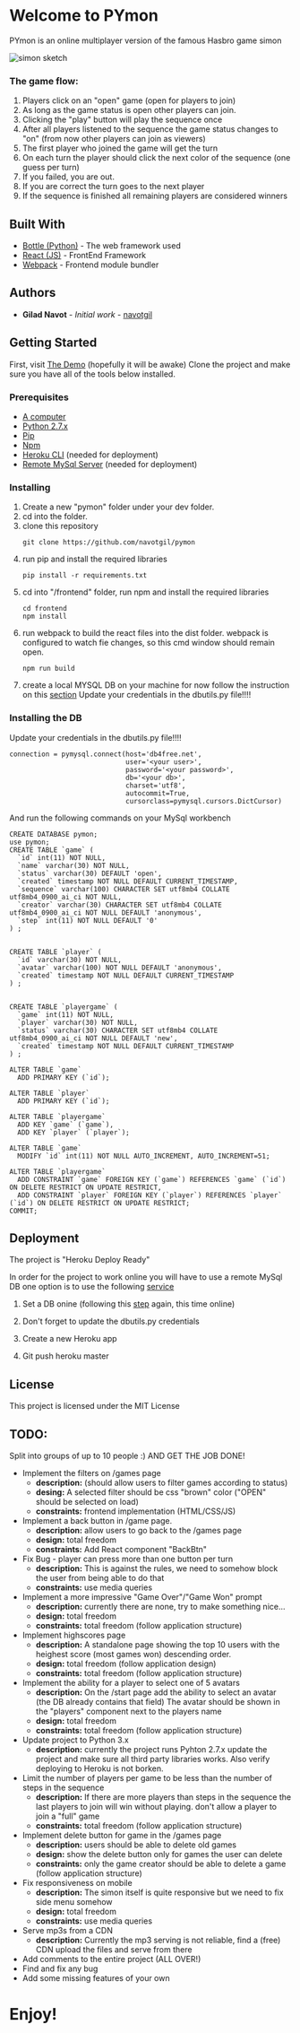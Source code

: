 # Welcome to PYmon

PYmon is an online multiplayer version of the famous Hasbro game simon

![simon sketch](http://lh3.googleusercontent.com/qXdmXKyRLzxf0SspNm8QBsOSsXUoDADTo-3q-zLf0kd3qdk2P9fXsoeg-wV7b8cW0MXt6yVktsFrWsJZ2Q6OS6u4=s200)

### The game flow:

1. Players click on an "open" game (open for players to join)
2. As long as the game status is open other players can join.
3. Clicking the "play" button will play the sequence once
4. After all players listened to the sequence the game status changes to "on" (from now other players can join as viewers)
5. The first player who joined the game will get the turn
6. On each turn the player should click the next color of the sequence (one guess per turn)
7. If you failed, you are out.
8. If you are correct the turn goes to the next player
9. If the sequence is finished all remaining players are considered winners


## Built With

* [Bottle (Python)](https://bottlepy.org/docs/dev/) - The web framework used
* [React (JS)](https://reactjs.org/) - FrontEnd Framework
* [Webpack](https://webpack.js.org/) - Frontend module bundler

## Authors

* **Gilad Navot** - *Initial work* - [navotgil](https://github.com/navotgil)

## Getting Started

First, visit [The Demo](https://py-mon.herokuapp.com/) (hopefully it will be awake)
Clone the project and make sure you have all of the tools below installed.

### Prerequisites

* [A computer](https://www.ebay.com/itm/386-Computer-AMD-80386DX40-40Mhz-8Mb-RAM-Windows-3-11-Old-DOS-Game-PC/153285622134)
* [Python 2.7.x](https://www.python.org/downloads/release/python-2715/)
* [Pip](https://pypi.org/project/pip/)
* [Npm](https://www.npmjs.com/)
* [Heroku CLI](https://devcenter.heroku.com/articles/heroku-cli) (needed for deployment)
* [Remote MySql Server](https://www.db4free.net) (needed for deployment)


### Installing

1. Create a new "pymon" folder under your dev folder.
2. cd into the folder.
3. clone this repository
    ```
    git clone https://github.com/navotgil/pymon
    ```
4. run pip and install the required libraries
    ```
    pip install -r requirements.txt
    ```
4. cd into "/frontend" folder, run npm and install the required libraries
    ```
    cd frontend
    npm install
    ```
5. run webpack to build the react files into the dist folder. webpack is configured to watch fie changes, so this cmd window should remain open.
    ```
    npm run build
    ```
6. create a local MYSQL DB on your machine for now follow the instruction on this [section](#installing-the-db)
Update your credentials in the dbutils.py file!!!!


### Installing the DB

Update your credentials in the dbutils.py file!!!!
```
connection = pymysql.connect(host='db4free.net',
                             user='<your user>',
                             password='<your password>',
                             db='<your db>',
                             charset='utf8',
                             autocommit=True,
                             cursorclass=pymysql.cursors.DictCursor)
```
And run the following commands on your MySql workbench
```
CREATE DATABASE pymon;
use pymon;
CREATE TABLE `game` (
  `id` int(11) NOT NULL,
  `name` varchar(30) NOT NULL,
  `status` varchar(30) DEFAULT 'open',
  `created` timestamp NOT NULL DEFAULT CURRENT_TIMESTAMP,
  `sequence` varchar(100) CHARACTER SET utf8mb4 COLLATE utf8mb4_0900_ai_ci NOT NULL,
  `creator` varchar(30) CHARACTER SET utf8mb4 COLLATE utf8mb4_0900_ai_ci NOT NULL DEFAULT 'anonymous',
  `step` int(11) NOT NULL DEFAULT '0'
) ;


CREATE TABLE `player` (
  `id` varchar(30) NOT NULL,
  `avatar` varchar(100) NOT NULL DEFAULT 'anonymous',
  `created` timestamp NOT NULL DEFAULT CURRENT_TIMESTAMP
) ;


CREATE TABLE `playergame` (
  `game` int(11) NOT NULL,
  `player` varchar(30) NOT NULL,
  `status` varchar(30) CHARACTER SET utf8mb4 COLLATE utf8mb4_0900_ai_ci NOT NULL DEFAULT 'new',
  `created` timestamp NOT NULL DEFAULT CURRENT_TIMESTAMP
) ;

ALTER TABLE `game`
  ADD PRIMARY KEY (`id`);

ALTER TABLE `player`
  ADD PRIMARY KEY (`id`);

ALTER TABLE `playergame`
  ADD KEY `game` (`game`),
  ADD KEY `player` (`player`);

ALTER TABLE `game`
  MODIFY `id` int(11) NOT NULL AUTO_INCREMENT, AUTO_INCREMENT=51;

ALTER TABLE `playergame`
  ADD CONSTRAINT `game` FOREIGN KEY (`game`) REFERENCES `game` (`id`) ON DELETE RESTRICT ON UPDATE RESTRICT,
  ADD CONSTRAINT `player` FOREIGN KEY (`player`) REFERENCES `player` (`id`) ON DELETE RESTRICT ON UPDATE RESTRICT;
COMMIT;
```

## Deployment

The project is "Heroku Deploy Ready"

In order for the project to work online you will have to use a remote MySql DB
one option is to use the following [service](https://www.db4free.net)

1. Set a DB onine (following this [step](#installing-the-db) again, this time online) 

2. Don't forget to update the dbutils.py credentials

3. Create a new Heroku app

4. Git push heroku master

## License

This project is licensed under the MIT License

## TODO:
Split into groups of up to 10 people :)
AND GET THE JOB DONE!

* Implement the filters on /games page 
    * **description:** (should allow users to filter games according to status)
    * **desing:** A selected filter should be css "brown" color ("OPEN" should be selected on load)
    * **constraints:** frontend implementation (HTML/CSS/JS)
* Implement a back button in /game page.
    * **description:** allow users to go back to the /games page
    * **design:** total freedom
    * **constraints:** Add React component "BackBtn"
* Fix Bug - player can press more than one button per turn
    * **description:** This is against the rules, we need to somehow block the user from being able to do that
    * **constraints:** use media queries
* Implement a more impressive "Game Over"/"Game Won" prompt
    * **description:** currently there are none, try to make something nice...
    * **design:** total freedom
    * **constraints:** total freedom (follow application structure)
* Implement highscores page
    * **description:** A standalone page showing the top 10 users with the heighest score (most games won) descending order.
    * **design:** total freedom (follow application design)
    * **constraints:** total freedom (follow application structure)
* Implement the ability for a player to select one of 5 avatars
    * **description:** On the /start page add the ability to select an avatar
    (the DB already contains that field)
    The avatar should be shown in the "players" component next to the players name
    * **design:** total freedom
    * **constraints:** total freedom (follow application structure)
* Update project to Python 3.x
    * **description:** currently the project runs Pyhton 2.7.x
    update the project and make sure all third party libraries works.
    Also verify deploying to Heroku is not borken.
* Limit the number of players per game to be less than the number of steps in the sequence
    * **description:** If there are more players than steps in the sequence the last players to join will win without playing.
    don't allow a player to join a "full" game
    * **constraints:** total freedom (follow application structure)
* Implement delete button for game in the /games page
    * **description:** users should be able to delete old games
    * **design:** show the delete button only for games the user can delete
    * **constraints:** only the game creator should be able to delete a game (follow application structure)
* Fix responsiveness on mobile
    * **description:** The simon itself is quite responsive but we need to fix side menu somehow
    * **design:** total freedom
    * **constraints:** use media queries
* Serve mp3s from a CDN
    * **description:** Currently the mp3 serving is not reliable, find a (free) CDN upload the files and serve from there
* Add comments to the entire project (ALL OVER!)
* Find and fix any bug
* Add some missing features of your own

# Enjoy!